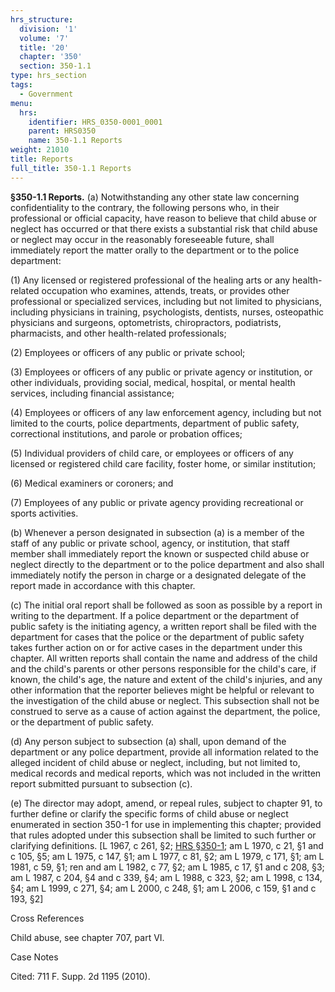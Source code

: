 ```yaml
---
hrs_structure:
  division: '1'
  volume: '7'
  title: '20'
  chapter: '350'
  section: 350-1.1
type: hrs_section
tags:
  - Government
menu:
  hrs:
    identifier: HRS_0350-0001_0001
    parent: HRS0350
    name: 350-1.1 Reports
weight: 21010
title: Reports
full_title: 350-1.1 Reports
---
```

**§350-1.1 Reports.** (a) Notwithstanding any other state law concerning confidentiality to the contrary, the following persons who, in their professional or official capacity, have reason to believe that child abuse or neglect has occurred or that there exists a substantial risk that child abuse or neglect may occur in the reasonably foreseeable future, shall immediately report the matter orally to the department or to the police department:

(1) Any licensed or registered professional of the healing arts or any health-related occupation who examines, attends, treats, or provides other professional or specialized services, including but not limited to physicians, including physicians in training, psychologists, dentists, nurses, osteopathic physicians and surgeons, optometrists, chiropractors, podiatrists, pharmacists, and other health-related professionals;

(2) Employees or officers of any public or private school;

(3) Employees or officers of any public or private agency or institution, or other individuals, providing social, medical, hospital, or mental health services, including financial assistance;

(4) Employees or officers of any law enforcement agency, including but not limited to the courts, police departments, department of public safety, correctional institutions, and parole or probation offices;

(5) Individual providers of child care, or employees or officers of any licensed or registered child care facility, foster home, or similar institution;

(6) Medical examiners or coroners; and

(7) Employees of any public or private agency providing recreational or sports activities.

(b) Whenever a person designated in subsection (a) is a member of the staff of any public or private school, agency, or institution, that staff member shall immediately report the known or suspected child abuse or neglect directly to the department or to the police department and also shall immediately notify the person in charge or a designated delegate of the report made in accordance with this chapter.

(c) The initial oral report shall be followed as soon as possible by a report in writing to the department. If a police department or the department of public safety is the initiating agency, a written report shall be filed with the department for cases that the police or the department of public safety takes further action on or for active cases in the department under this chapter. All written reports shall contain the name and address of the child and the child's parents or other persons responsible for the child's care, if known, the child's age, the nature and extent of the child's injuries, and any other information that the reporter believes might be helpful or relevant to the investigation of the child abuse or neglect. This subsection shall not be construed to serve as a cause of action against the department, the police, or the department of public safety.

(d) Any person subject to subsection (a) shall, upon demand of the department or any police department, provide all information related to the alleged incident of child abuse or neglect, including, but not limited to, medical records and medical reports, which was not included in the written report submitted pursuant to subsection (c).

(e) The director may adopt, amend, or repeal rules, subject to chapter 91, to further define or clarify the specific forms of child abuse or neglect enumerated in section 350-1 for use in implementing this chapter; provided that rules adopted under this subsection shall be limited to such further or clarifying definitions. [L 1967, c 261, §2; [HRS §350-1](/title-20/chapter-350/section-350-1/); am L 1970, c 21, §1 and c 105, §5; am L 1975, c 147, §1; am L 1977, c 81, §2; am L 1979, c 171, §1; am L 1981, c 59, §1; ren and am L 1982, c 77, §2; am L 1985, c 17, §1 and c 208, §3; am L 1987, c 204, §4 and c 339, §4; am L 1988, c 323, §2; am L 1998, c 134, §4; am L 1999, c 271, §4; am L 2000, c 248, §1; am L 2006, c 159, §1 and c 193, §2]

Cross References

Child abuse, see chapter 707, part VI.

Case Notes

Cited: 711 F. Supp. 2d 1195 (2010).